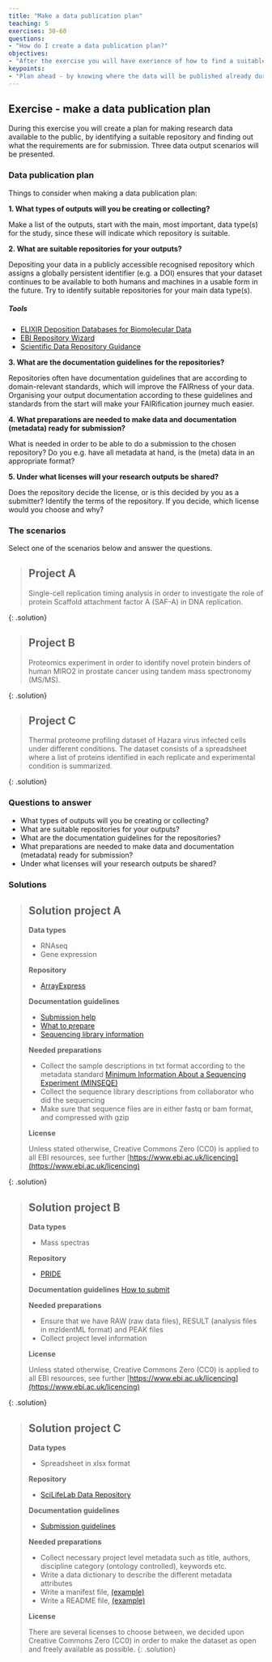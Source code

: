```yaml
---
title: "Make a data publication plan"
teaching: 5
exercises: 30-60
questions:
- "How do I create a data publication plan?"
objectives:
- "After the exercise you will have exerience of how to find a suitable repository, and to find out what is required for a submission"
keypoints:
- "Plan ahead - by knowing where the data will be published already during the project, the data and metadata can be formatted according to the repository's requirements, thus reducing the labour when submitting"
---
```

<!--
Present the exercise, purpose, how
Present expected outcome, how to create the plan
Present the 3 scenarios
Present solutions
-->
## Exercise - make a data publication plan
During this exercise you will create a plan for making research data available to the public, by identifying a suitable repository and finding out what the requirements are for submission. Three data output scenarios will be presented.

### Data publication plan
Things to consider when making a data publication plan:

**1. What types of outputs will you be creating or collecting?**

Make a list of the outputs, start with the main, most important, data type(s) for the study, since these will indicate which repository is suitable.

**2. What are suitable repositories for your outputs?**

Depositing your data in a publicly accessible recognised repository which assigns a globally persistent identifier (e.g. a DOI) ensures that your dataset continues to be available to both humans and machines in a usable form in the future.
Try to identify suitable repositories for your main data type(s).

##### Tools
* [ELIXIR Deposition Databases for Biomolecular Data](https://www.elixir-europe.org/platforms/data/elixir-deposition-databases)
* [EBI Repository Wizard](https://www.ebi.ac.uk/submission/)
* [Scientific Data Repository Guidance](https://www.nature.com/sdata/policies/repositories#life)

**3. What are the documentation guidelines for the repositories?**

Repositories often have documentation guidelines that are according to domain-relevant standards, which will improve the FAIRness of your data. Organising your output documentation according to these guidelines and standards from the start will make your FAIRification journey much easier.

**4. What preparations are needed to make data and documentation (metadata) ready for submission?**

What is needed in order to be able to do a submission to the chosen repository? Do you e.g. have all metadata at hand, is the (meta) data in an appropriate format?
<!-- not sure what we aim for in this section -->
<!-- Niclas: This is about how to format the metadata, isn't it? -->

**5. Under what licenses will your research outputs be shared?**

Does the repository decide the license, or is this decided by you as a submitter? Identify the terms of the repository. If you decide, which license would you choose and why?
<!-- is this accurate? -->
<!-- Niclas: Add tool link? Creative Commons license chooser -->

### The scenarios
Select one of the scenarios below and answer the questions.
<!-- for each project, present a brief description of the research question and the main outcomes; data types, excel sheets, analysis scripts? -->

> ## Project A <!-- ArrayExpress -->
> <!-- https://www.ebi.ac.uk/arrayexpress/experiments/E-MTAB-10234/ -->
> Single-cell replication timing analysis in order to investigate the role of protein Scaffold attachment factor A (SAF-A) in DNA replication.
> <!-- details of output are needed, how ensure that ENA will not be the choice? we need some expression data -->
{: .solution}

> ## Project B <!-- PRIDE -->
> <!-- https://www.ebi.ac.uk/pride/archive/projects/PXD029490 -->
> Proteomics experiment in order to identify novel protein binders of human MIRO2 in prostate cancer using tandem mass spectronomy (MS/MS).
> <!-- keywords needed for the ENA repo wizard: protein data -> mass spectrometry -> proteomics -->
{: .solution}

> ## Project C <!-- SLL Figshare -->
> <!-- https://scilifelab.figshare.com/articles/dataset/Thermal_Proteome_Profiling_dataset_from_Hazara_virus_infected_SW13_cells_treated_with_DMSO_or_antiviral_inhibitor_20_M_TH6744_/13089023 -->
> Thermal proteome profiling dataset of Hazara virus infected cells under different conditions. The dataset consists of a spreadsheet where a list of proteins identified in each replicate and experimental condition is summarized.
> <!-- how describe so that it indicates that a general purpose repo might be a good choice? -->
{: .solution}

### Questions to answer
* What types of outputs will you be creating or collecting?
* What are suitable repositories for your outputs?
* What are the documentation guidelines for the repositories?
* What preparations are needed to make data and documentation (metadata) ready for submission?
* Under what licenses will your research outputs be shared?

### Solutions
  > ## Solution project A <!-- ArrayExpress -->
  > **Data types**
  > * RNAseq
  > * Gene expression
  >
  > **Repository**
  > * [ArrayExpress](https://www.ebi.ac.uk/arrayexpress/)
  >
  > **Documentation guidelines**
  > * [Submission help](https://www.ebi.ac.uk/arrayexpress/help/submissions_overview.html)
  > * [What to prepare](https://www.ebi.ac.uk/fg/annotare/help/what_to_submit.html#what_to_prepare)
  > * [Sequencing library information](https://www.ebi.ac.uk/fg/annotare/help/seq_lib_spec.html)
  >
  > **Needed preparations**
  > * Collect the sample descriptions in txt format according to the metadata standard [Minimum Information About a Sequencing Experiment (MINSEQE)](http://fged.org/projects/minseqe/)
  > * Collect the sequence library descriptions from collaborator who did the sequencing
  > * Make sure that sequence files are in either fastq or bam format, and compressed with gzip
  >
  > **License**
  >
  > Unless stated otherwise, Creative Commons Zero (CC0) is applied to all EBI resources, see further [https://www.ebi.ac.uk/licencing](https://www.ebi.ac.uk/licencing)
  >
  {: .solution}

  > ## Solution project B <!-- PRIDE -->
  > **Data types**
  > * Mass spectras
  >
  > **Repository**
  > * [PRIDE](https://www.ebi.ac.uk/pride/)
  >
  > **Documentation guidelines**
  > [How to submit](https://www.ebi.ac.uk/pride/markdownpage/submitdatapage#prepare_submission)
  >
  > **Needed preparations**
  > * Ensure that we have RAW (raw data files), RESULT (analysis files in mzIdentML format) and PEAK files
  > * Collect project level information
  > <!-- what else? -->
  >
  > **License**
  >
  > Unless stated otherwise, Creative Commons Zero (CC0) is applied to all EBI resources, see further [https://www.ebi.ac.uk/licencing](https://www.ebi.ac.uk/licencing)
  >
  {: .solution}

  > ## Solution project C <!-- SLL Figshare -->
  > **Data types**
  > * Spreadsheet in xlsx format
  >
  > **Repository**
  > * [SciLifeLab Data Repository](https://scilifelab.figshare.com/)
  >
  > **Documentation guidelines**
  > * [Submission guidelines](https://www.scilifelab.se/data/repository/submission/)
  >
  > **Needed preparations**
  > * Collect necessary project level metadata such as title, authors, discipline category (ontology controlled), keywords etc.
  > * Write a data dictionary to describe the different metadata attributes
  > * Write a manifest file, [(example)](https://www.scilifelab.se/wp-content/uploads/2021/10/MANIFEST.txt)
  > * Write a README file, [(example)](https://www.scilifelab.se/wp-content/uploads/2021/10/README-1.txt)
  >
  > **License**
  >
  > There are several licenses to choose between, we decided upon Creative Commons Zero (CC0) in order to make the dataset as open and freely available as possible.
  {: .solution}
